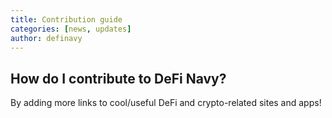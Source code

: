 ```yaml
---
title: Contribution guide
categories: [news, updates]
author: definavy
---
```


## How do I contribute to DeFi Navy?

By adding more links to cool/useful DeFi and crypto-related sites and apps!


